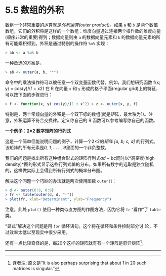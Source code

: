 # 5.5 数组的外积

数组一个非常重要的运算就是*外积运算(outer product)*。如果 `a` 和 `b` 是两个数值数组，它们的外积将是这样的一个数组：维度向量通过连接两个操作数的维度向量(顺序非常的重要)得到；数据向量则由 `a` 的数据向量元素和 `b` 的数据向量元素的所有可能乘积得到。外积是通过特别的操作符 `%o%` 实现：

```R
> ab <- a %o% b
```

一种备选的方案是，

```R
> ab <- outer(a, b, "*")
```

命令中的乘法操作符可以被任意一个双变量函数代替。例如，我们想研究函数 f(x; y) = cos(y)/(1 + x2) 在 R 在向量 `x` 和 `y` 形成的格子平面(regular grid)上的特征，可以按下面的步骤进行：

```R
> f <- function(x, y) cos(y)/(1 + x^2) > z <- outer(x, y, f)
```

特别是，两个常规向量的外积是一个双下标的数组(就是矩阵，最大秩为1)。注意，外积运算不符合交换律。定义你自己的 R 函数可以参考编写你自己的函数。

**一个例子：2×2 数字矩阵的行列式**

这是一个简单但能说明问题的例子，计算一个2×2的*矩阵 [a, b; c, d]* 的行列式。 该矩阵的所有元素是*0, 1, . . . , 9*里面的一个非负整数。

我们的问题是找出所有这种组合形式的矩阵行列式*ad − bc*同时以*高密度(high density)*图的形式显示这些行列式值的分布。如果所有数字的选取是独立随机的，这样做实际上会得到所有行列式的概率分布图。

解决这个问题一个巧妙的办法就是两次使用函数 `outer()`：

```R
> d <- outer(0:9, 0:9)
> fr <- table(outer(d, d, "-"))
> plot(fr, xlab="Determinant", ylab="Frequency")
```

注意，此处 `plot()` 使用一种类似直方图的作图方法，因为它将 `fr` “看作“了 `table` 类。

“显式”解决这个问题是用 `for` 循环语句。这个将在循环和条件控制部分讨 论，不过效率太低以至现实中很少采用。

还有一点比较奇怪的是，每20个这样的矩阵就有有一个矩阵是奇异矩阵[^1]。





---

[^1]:译者注: 原文是”It is also perhaps surprising that about 1 in 20 such matrices is singular.”
